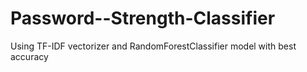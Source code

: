 # Password--Strength-Classifier
Using TF-IDF vectorizer  and RandomForestClassifier model with best accuracy
